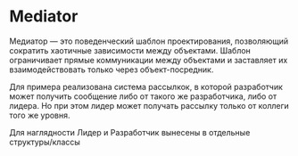 # Mediator
Медиатор — это поведенческий шаблон проектирования, позволяющий сократить хаотичные зависимости между объектами. Шаблон ограничивает прямые коммуникации между объектами и заставляет их взаимодействовать только через объект-посредник.

Для примера реализована система рассылкок, в которой разработчик может получить сообщение либо от такого же разработчика, либо от лидера. Но при этом лидер может получать рассылку только от коллеги того же уровня.

Для наглядности Лидер и Разработчик вынесены в отдельные структуры/классы

